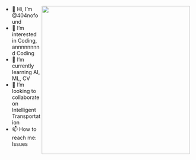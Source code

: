 [<img align="right" width="400" src="https://github-readme-stats.vercel.app/api?username=404nofound&show_icons=true"/>](https://github.com/404nofound/)

- 👋 Hi, I’m @404nofound
- 👀 I’m interested in Coding, annnnnnnnd Coding
- 🌱 I’m currently learning AI, ML, CV
- 💞️ I’m looking to collaborate on Intelligent Transportation
- 📫 How to reach me: Issues

<!---
404nofound/404nofound is a ✨ special ✨ repository because its `README.md` (this file) appears on your GitHub profile.
You can click the Preview link to take a look at your changes.
--->
